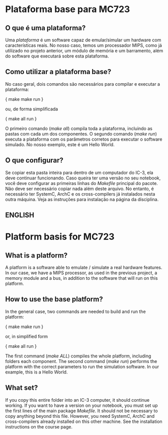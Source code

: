 # Plataforma base para MC723 #

## O que é uma plataforma? ##

Uma *plataforma* é um software capaz de emular/simular um hardware com características reais. No nosso caso, temos um processador MIPS, como já utilizado no projeto anterior, um módulo de memória e um barramento, além do software que executará sobre esta plataforma.

## Como utilizar a plataforma base? ##

No caso geral, dois comandos são necessários para compilar e executar a plataforma:

{
make
make run
}

ou, de forma simplificada

{
make all run
}

O primeiro comando (_make all_) compila toda a plataforma, incluindo as pastas com cada um dos componentes. O segundo comando (_make run_) executa a plataforma com os parâmetros corretos para executar o software simulado. No nosso exemplo, este é um Hello World.

## O que configurar? ##

Se copiar esta pasta inteira para dentro de um computador do IC-3, ela deve continuar funcionando. Caso queira ter uma versão no seu notebook, você deve configurar as primeiras linhas do _Makefile_ principal do pacote. Não deve ser necessário copiar nada além deste arquivo. No entanto, é necessário ter SystemC, ArchC e os cross-compilers já instalados nesta outra máquina. Veja as instruções para instalação na página da disciplina.


## ENGLISH

# Platform basis for MC723 #

## What is a platform? ##

A platform is a software able to emulate / simulate a real hardware features. In our case, we have a MIPS processor, as used in the previous project, a memory module and a bus, in addition to the software that will run on this platform.

## How to use the base platform? ##

In the general case, two commands are needed to build and run the platform:

{
make
make run
}

or, in simplified form

{
make all run
}

The first command (_make ALL_) compiles the whole platform, including folders each component. The second command (_make run_) performs the platform with the correct parameters to run the simulation software. In our example, this is a Hello World.

## What set? ##

If you copy this entire folder into an IC-3 computer, it should continue working. If you want to have a version on your notebook, you must set up the first lines of the main package _Makefile_. It should not be necessary to copy anything beyond this file. However, you need SystemC, ArchC and cross-compilers already installed on this other machine. See the installation instructions on the course page.
